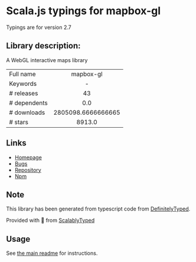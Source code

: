 
# Scala.js typings for mapbox-gl

Typings are for version 2.7

## Library description:
A WebGL interactive maps library

|                    |                 |
| ------------------ | :-------------: |
| Full name          | mapbox-gl |
| Keywords           | - |
| # releases         | 43 |
| # dependents       | 0.0 |
| # downloads        | 2805098.6666666665 |
| # stars            | 8913.0 |

## Links
- [Homepage](https://github.com/mapbox/mapbox-gl-js#readme)
- [Bugs](https://github.com/mapbox/mapbox-gl-js/issues)
- [Repository](https://github.com/mapbox/mapbox-gl-js)
- [Npm](https://www.npmjs.com/package/mapbox-gl)
    


## Note
This library has been generated from typescript code from [DefinitelyTyped](https://definitelytyped.org).

Provided with :purple_heart: from [ScalablyTyped](https://github.com/oyvindberg/ScalablyTyped)

## Usage
See [the main readme](../../readme.md) for instructions.


